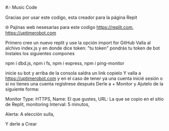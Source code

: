 #🎶 Music Code

Gracias por usar este codigo,
esta creador para la página Repit

🌐 Pajinas web nesesarias para este codigo
https://replit.com,
https://uptimerobot.com

Primero cree un nuevo replit y use la opción import for GitHub
Valla al alchivo index.js y en donde dice token: "tu token" pondrás tu token de bot
Instales los siguientes compones

npm i dbd.js,
npm i fs,
npm i express,
npm i ping-monitor

inicie su bot y arriba de la consola saldra un link copielo
Y valla a https://uptimerobot.com y en el caso de tener ya una cuenta
inicié sesión o si no tienes una cuenta registrese después
Derle a + Monitor y Ajutelo de la siguiente forma:

Monitor Type:
HTTPS,
Name:
El que gustes,
URL:
La que se copio en el sitio de Replit,
monitoring Interval:
5 minutos,

Alerta:
A elección sulla,

Y derle a Crear
